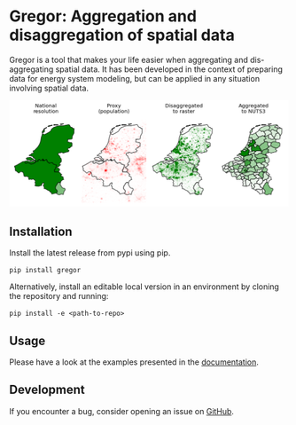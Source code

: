 # Gregor: Aggregation and disaggregation of spatial data

Gregor is a tool that makes your life easier when aggregating and dis-aggregating spatial data. It has been developed in the context of preparing data for energy system modeling, but can be applied in any situation involving spatial data.

<img src="docs/img/polygons-to-raster-and-back.png?raw=true" width=850>

## Installation

Install the latest release from pypi using pip.

    pip install gregor

Alternatively, install an editable local version in an environment by cloning the repository and running:

    pip install -e <path-to-repo>

## Usage

Please have a look at the examples presented in the [documentation](https://gregor.readthedocs.io/en/latest/). 

## Development

If you encounter a bug, consider opening an issue on [GitHub](https://github.com/jnnr/gregor/issues).
